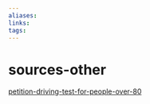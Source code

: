 ```yaml
---
aliases: 
links: 
tags: 
---
```

# sources-other

[petition-driving-test-for-people-over-80](petition-driving-test-for-people-over-80.md)
